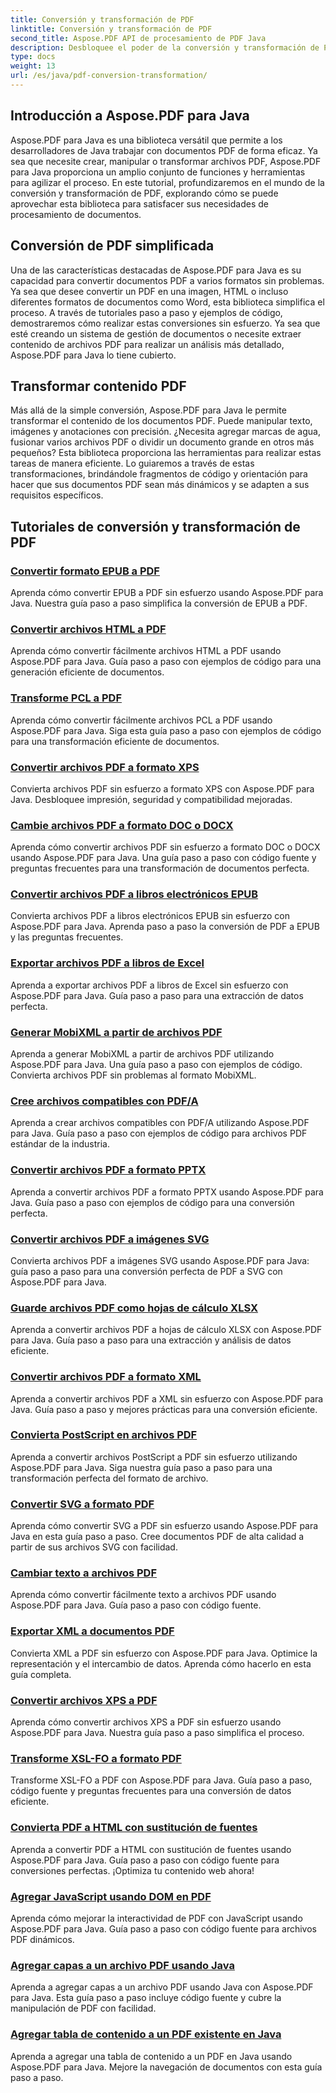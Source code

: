 ```yaml
---
title: Conversión y transformación de PDF
linktitle: Conversión y transformación de PDF
second_title: Aspose.PDF API de procesamiento de PDF Java
description: Desbloquee el poder de la conversión y transformación de PDF con Aspose.PDF para Java tutoriales completos para desarrolladores. ¡Mejore sus habilidades de procesamiento de PDF hoy!
type: docs
weight: 13
url: /es/java/pdf-conversion-transformation/
---
```


## Introducción a Aspose.PDF para Java

Aspose.PDF para Java es una biblioteca versátil que permite a los desarrolladores de Java trabajar con documentos PDF de forma eficaz. Ya sea que necesite crear, manipular o transformar archivos PDF, Aspose.PDF para Java proporciona un amplio conjunto de funciones y herramientas para agilizar el proceso. En este tutorial, profundizaremos en el mundo de la conversión y transformación de PDF, explorando cómo se puede aprovechar esta biblioteca para satisfacer sus necesidades de procesamiento de documentos.

## Conversión de PDF simplificada

Una de las características destacadas de Aspose.PDF para Java es su capacidad para convertir documentos PDF a varios formatos sin problemas. Ya sea que desee convertir un PDF en una imagen, HTML o incluso diferentes formatos de documentos como Word, esta biblioteca simplifica el proceso. A través de tutoriales paso a paso y ejemplos de código, demostraremos cómo realizar estas conversiones sin esfuerzo. Ya sea que esté creando un sistema de gestión de documentos o necesite extraer contenido de archivos PDF para realizar un análisis más detallado, Aspose.PDF para Java lo tiene cubierto.

## Transformar contenido PDF

Más allá de la simple conversión, Aspose.PDF para Java le permite transformar el contenido de los documentos PDF. Puede manipular texto, imágenes y anotaciones con precisión. ¿Necesita agregar marcas de agua, fusionar varios archivos PDF o dividir un documento grande en otros más pequeños? Esta biblioteca proporciona las herramientas para realizar estas tareas de manera eficiente. Lo guiaremos a través de estas transformaciones, brindándole fragmentos de código y orientación para hacer que sus documentos PDF sean más dinámicos y se adapten a sus requisitos específicos.

## Tutoriales de conversión y transformación de PDF
### [Convertir formato EPUB a PDF](./convert-epub-to-pdf-format/)
Aprenda cómo convertir EPUB a PDF sin esfuerzo usando Aspose.PDF para Java. Nuestra guía paso a paso simplifica la conversión de EPUB a PDF.
### [Convertir archivos HTML a PDF](./convert-html-to-pdf-files/)
Aprenda cómo convertir fácilmente archivos HTML a PDF usando Aspose.PDF para Java. Guía paso a paso con ejemplos de código para una generación eficiente de documentos.
### [Transforme PCL a PDF](./transform-pcl-to-pdfs/)
Aprenda cómo convertir fácilmente archivos PCL a PDF usando Aspose.PDF para Java. Siga esta guía paso a paso con ejemplos de código para una transformación eficiente de documentos.
### [Convertir archivos PDF a formato XPS](./convert-pdfs-to-xps-format/)
Convierta archivos PDF sin esfuerzo a formato XPS con Aspose.PDF para Java. Desbloquee impresión, seguridad y compatibilidad mejoradas.
### [Cambie archivos PDF a formato DOC o DOCX](./change-pdfs-to-doc-or-docx-format/)
Aprenda cómo convertir archivos PDF sin esfuerzo a formato DOC o DOCX usando Aspose.PDF para Java. Una guía paso a paso con código fuente y preguntas frecuentes para una transformación de documentos perfecta.
### [Convertir archivos PDF a libros electrónicos EPUB](./convert-pdfs-to-epub-ebooks/)
Convierta archivos PDF a libros electrónicos EPUB sin esfuerzo con Aspose.PDF para Java. Aprenda paso a paso la conversión de PDF a EPUB y las preguntas frecuentes.
### [Exportar archivos PDF a libros de Excel](./export-pdfs-to-excel-workbooks/)
Aprenda a exportar archivos PDF a libros de Excel sin esfuerzo con Aspose.PDF para Java. Guía paso a paso para una extracción de datos perfecta.
### [Generar MobiXML a partir de archivos PDF](./generate-mobixml-from-pdfs/)
Aprenda a generar MobiXML a partir de archivos PDF utilizando Aspose.PDF para Java. Una guía paso a paso con ejemplos de código. Convierta archivos PDF sin problemas al formato MobiXML.
### [Cree archivos compatibles con PDF/A](./create-pdfa-compliant-files/)
Aprenda a crear archivos compatibles con PDF/A utilizando Aspose.PDF para Java. Guía paso a paso con ejemplos de código para archivos PDF estándar de la industria.
### [Convertir archivos PDF a formato PPTX](./convert-pdfs-to-pptx-format/)
Aprenda a convertir archivos PDF a formato PPTX usando Aspose.PDF para Java. Guía paso a paso con ejemplos de código para una conversión perfecta.
### [Convertir archivos PDF a imágenes SVG](./convert-pdfs-to-svg-images/)
Convierta archivos PDF a imágenes SVG usando Aspose.PDF para Java: guía paso a paso para una conversión perfecta de PDF a SVG con Aspose.PDF para Java.
### [Guarde archivos PDF como hojas de cálculo XLSX](./save-pdfs-as-xlsx-spreadsheets/)
Aprenda a convertir archivos PDF a hojas de cálculo XLSX con Aspose.PDF para Java. Guía paso a paso para una extracción y análisis de datos eficiente.
### [Convertir archivos PDF a formato XML](./convert-pdfs-to-xml-format/)
Aprenda a convertir archivos PDF a XML sin esfuerzo con Aspose.PDF para Java. Guía paso a paso y mejores prácticas para una conversión eficiente.
### [Convierta PostScript en archivos PDF](./turn-postscript-into-pdf-files/)
Aprenda a convertir archivos PostScript a PDF sin esfuerzo utilizando Aspose.PDF para Java. Siga nuestra guía paso a paso para una transformación perfecta del formato de archivo.
### [Convertir SVG a formato PDF](./convert-svg-to-pdf-format/)
Aprenda cómo convertir SVG a PDF sin esfuerzo usando Aspose.PDF para Java en esta guía paso a paso. Cree documentos PDF de alta calidad a partir de sus archivos SVG con facilidad.
### [Cambiar texto a archivos PDF](./change-text-to-pdf-files/)
Aprenda cómo convertir fácilmente texto a archivos PDF usando Aspose.PDF para Java. Guía paso a paso con código fuente.
### [Exportar XML a documentos PDF](./export-xml-to-pdf-documents/)
Convierta XML a PDF sin esfuerzo con Aspose.PDF para Java. Optimice la representación y el intercambio de datos. Aprenda cómo hacerlo en esta guía completa.
### [Convertir archivos XPS a PDF](./convert-xps-to-pdf-files/)
Aprenda cómo convertir archivos XPS a PDF sin esfuerzo usando Aspose.PDF para Java. Nuestra guía paso a paso simplifica el proceso.
### [Transforme XSL-FO a formato PDF](./transform-xsl-fo-to-pdf-format/)
Transforme XSL-FO a PDF con Aspose.PDF para Java. Guía paso a paso, código fuente y preguntas frecuentes para una conversión de datos eficiente.
### [Convierta PDF a HTML con sustitución de fuentes](./convert-pdf-to-html-with-font-substitution/)
Aprenda a convertir PDF a HTML con sustitución de fuentes usando Aspose.PDF para Java. Guía paso a paso con código fuente para conversiones perfectas. ¡Optimiza tu contenido web ahora!
### [Agregar JavaScript usando DOM en PDF](./adding-javascript-using-dom-in-pdf/)
Aprenda cómo mejorar la interactividad de PDF con JavaScript usando Aspose.PDF para Java. Guía paso a paso con código fuente para archivos PDF dinámicos.
### [Agregar capas a un archivo PDF usando Java](./add-layers-to-pdf-file-using-java/)
Aprenda a agregar capas a un archivo PDF usando Java con Aspose.PDF para Java. Esta guía paso a paso incluye código fuente y cubre la manipulación de PDF con facilidad.
### [Agregar tabla de contenido a un PDF existente en Java](./add-table-of-contents-to-existing-pdf-in-java/)
Aprenda a agregar una tabla de contenido a un PDF en Java usando Aspose.PDF para Java. Mejore la navegación de documentos con esta guía paso a paso.
